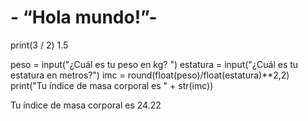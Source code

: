 # - “Hola mundo!”-
print(3 / 2)
1.5 

peso = input("¿Cuál es tu peso en kg? ")
estatura = input("¿Cuál es tu estatura en metros?")
imc = round(float(peso)/float(estatura)**2,2)
print("Tu índice de masa corporal es " + str(imc))

Tu índice de masa corporal es 24.22

